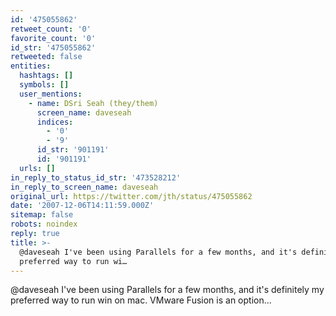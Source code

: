```yaml
---
id: '475055862'
retweet_count: '0'
favorite_count: '0'
id_str: '475055862'
retweeted: false
entities:
  hashtags: []
  symbols: []
  user_mentions:
    - name: DSri Seah (they/them)
      screen_name: daveseah
      indices:
        - '0'
        - '9'
      id_str: '901191'
      id: '901191'
  urls: []
in_reply_to_status_id_str: '473528212'
in_reply_to_screen_name: daveseah
original_url: https://twitter.com/jth/status/475055862
date: '2007-12-06T14:11:59.000Z'
sitemap: false
robots: noindex
reply: true
title: >-
  @daveseah I've been using Parallels for a few months, and it's definitely my
  preferred way to run wi…
---
```


@daveseah I've been using Parallels for a few months, and it's definitely my preferred way to run win on mac. VMware Fusion is an option...